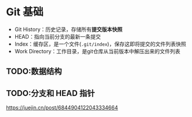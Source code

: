 # Git 基础

- Git History：历史记录，存储所有**提交版本快照**
- HEAD：指向当前分支的最新一条提交
- Index：缓存区，是一个文件(`.git/index`)，保存这即将提交的文件列表快照
- Work Directory：工作目录，是git仓库从当前版本中解压出来的文件列表

## TODO:数据结构

## TODO:分支和 HEAD 指针

https://juejin.cn/post/6844904122043334664
